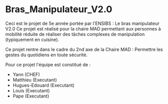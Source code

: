 # Bras_Manipulateur_V2.0

Ceci est le projet de 5e année portée par l'ENSIBS : Le bras manipulateur V2.0
Ce projet est réalisé pour la chaire MAD permettant aux personnes à mobilité réduite de réaliser des tâches complexes de manipulation (typiquement en cuisine).

Ce projet rentre dans le cadre du 2nd axe de la Chaire MAD : Permettre les gestes du quotidiens en toute sécurité.

Pour ce projet l'équipe est constitué de :
  - Yann (CHEF)
  - Matthieu (Executant)
  - Hugues-Edouard (Executant)
  - Louis (Executant)
  - Pape (Executant)


